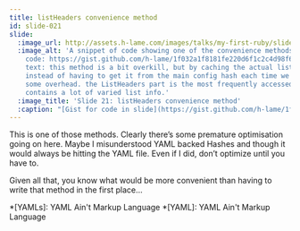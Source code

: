 ```yaml
---
title: listHeaders convenience method
id: slide-021
slide:
  :image_url: http://assets.h-lame.com/images/talks/my-first-ruby/slides/021.png
  :image_alt: 'A snippet of code showing one of the convenience methods from ListConfiguration;
    code: https://gist.github.com/h-lame/1f032a1f8181fe220d6f1c2c4d98f64e#file-slide-21-listheaders-rb;
    text: this method is a bit overkill, but by caching the actual list header object
    instead of having to get it from the main config hash each time we should save
    some overhead. the ListHeaders part is the most frequently accessed, because it
    contains a lot of varied list info.'
  :image_title: 'Slide 21: listHeaders convenience method'
  :caption: "[Gist for code in slide](https://gist.github.com/h-lame/1f032a1f8181fe220d6f1c2c4d98f64e#file-slide-21-listheaders-rb)\n"
---
```

This is one of those methods.  Clearly there’s some premature optimisation going on here.  Maybe I misunderstood YAML backed Hashes and though it would always be hitting the YAML file.  Even if I did, don’t optimize until you have to.

Given all that, you know what would be more convenient than having to write that method in the first place…


*[YAMLs]: YAML Ain't Markup Language
*[YAML]: YAML Ain't Markup Language
